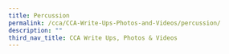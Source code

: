 ```yaml
---
title: Percussion
permalink: /cca/CCA-Write-Ups-Photos-and-Videos/percussion/
description: ""
third_nav_title: CCA Write Ups, Photos & Videos
---
```

